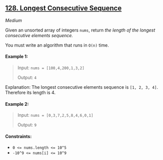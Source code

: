 ## [128\. Longest Consecutive Sequence](https://leetcode.com/problems/longest-consecutive-sequence/)

_Medium_

Given an unsorted array of integers `nums`, return *the length of the longest consecutive elements sequence.*

You must write an algorithm that runs in `O(n)` time.

#### Example 1:

>Input: `nums = [100,4,200,1,3,2]`
>
>Output: `4`

Explanation: The longest consecutive elements sequence is `[1, 2, 3, 4]`. Therefore its length is 4.

#### Example 2:

>Input: `nums = [0,3,7,2,5,8,4,6,0,1]`
>
>Output: `9`

#### Constraints:

-   `0 <= nums.length <= 10^5`
-   `-10^9 <= nums[i] <= 10^9`